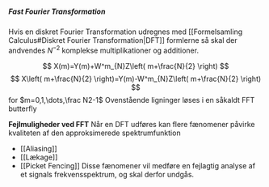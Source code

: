 ##### Fast Fourier Transformation
Hvis en diskret Fourier Transformation udregnes med [[Formelsamling Calculus#Diskret Fourier Transformation|DFT]] formlerne så skal der andvendes $N^{-2}$ komplekse multiplikationer og additioner.

$$
X(m)=Y(m)+W^m_{N}Z\left( m+\frac{N}{2} \right)
$$
$$
X\left( m+\frac{N}{2} \right)=Y(m)-W^m_{N}Z\left( m+\frac{N}{2} \right)
$$
for $m=0,1,\dots,\frac N2-1$
Ovenstående ligninger løses i en såkaldt FFT butterfly

**Fejlmuligheder ved FFT**
Når en DFT udføres kan flere fænomener påvirke kvaliteten af den approksimerede spektrumfunktion
* [[Aliasing]]
* [[Lækage]]
* [[Picket Fencing]]
Disse fænomener vil medføre en fejlagtig analyse af et signals frekvensspektrum, og skal
derfor undgås.